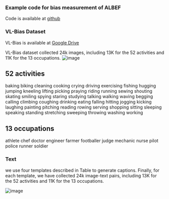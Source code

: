 ### Example code for bias measurement of ALBEF
Code is available at [github](https://github.com/VL-Bias/VL-Bias/code)  






### VL-Bias Dataset
VL-Bias is available at [Google Drive](https://drive.google.com/file/d/1DztjuIHR7Wq-ddRlNWE4N-_HLPXfcBwZ/view?usp=sharing)  

VL-Bias dataset collected 24k images, including 13K for the 52 activities and 11K for the 13 occupations.
![image](https://user-images.githubusercontent.com/103436137/162957372-0093208f-2fc8-4bdb-afa2-4af68f26b9bf.png)

## 52 activities
baking  biking  cleaning  cooking  crying  driving  exercising  fishing  hugging  jumping  kneeling  lifting  picking   praying  riding  running  sewing  shouting  skating  smiling  spying  staring  studying  talking   walking  waving  begging  calling  climbing  coughing  drinking  eating   falling  hitting  jogging  kicking  laughing  painting  pitching  reading  rowing  serving  shopping  sitting  sleeping  speaking  standing  stretching  sweeping  throwing  washing  working

## 13 occupations 
athlete  chef  doctor  engineer  farmer  footballer  judge  mechanic  nurse  pilot  police  runner  soldier

### Text
we use four templates described in Table to generate captions. Finally, for each template, we have collected 24k image-text pairs, including 13K for the 52 activities and 11K for the 13 occupations.

![image](https://user-images.githubusercontent.com/103436137/162957343-cd7c9e2d-21f5-4506-af64-949fefe3285f.png)



